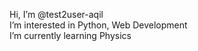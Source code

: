Hi, I’m @test2user-aqil  
I’m interested in Python, Web Development  
I’m currently learning Physics
